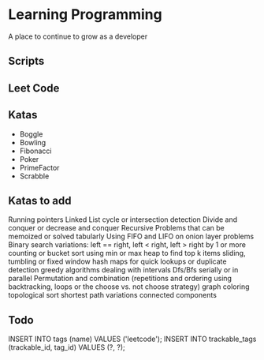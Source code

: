 # Learning Programming

A place to continue to grow as a developer

## Scripts

## Leet Code

## Katas

- Boggle
- Bowling
- Fibonacci
- Poker
- PrimeFactor
- Scrabble

## Katas to add

Running pointers
Linked List cycle or intersection detection
Divide and conquer or decrease and conquer
Recursive Problems that can be memoized or solved tabularly
Using FIFO and LIFO on onion layer problems
Binary search variations: left == right, left < right, left > right by 1 or more
counting or bucket sort
using min or max heap to find top k items
sliding, tumbling or fixed window
hash maps for quick lookups or duplicate detection
greedy algorithms
dealing with intervals
Dfs/Bfs serially or in parallel
Permutation and combination (repetitions and ordering using backtracking, loops or the choose vs. not choose strategy)
graph coloring
topological sort
shortest path variations
connected components

## Todo
INSERT INTO tags (name) VALUES ('leetcode');
INSERT INTO trackable_tags (trackable_id, tag_id) VALUES (?, ?);
